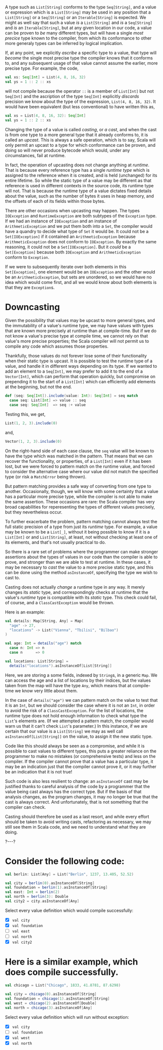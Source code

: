 A type such as `List[String]` conforms to the type `Seq[String]`, and a value or expression which is a
`List[String]` may be used in any position that a `List[String]` or a `Seq[String]` or an `Iterable[String]` is
expected. We might as well say that such a value _is_ a `List[String]` and _is_ a `Seq[String]` and _is_ an
`Iterable[String]`, but at any given location in our code, a value can be proven to _be_ many different types,
but will have a single _most precice_ type known to the compiler, from which its conformance to other more
generaly types can be inferred by logical implication.

If, at any point, we explicitly _ascribe_ a specific type to a value, that type will _become_ the single most
precise type the compiler knows that it conforms to, and any subsequent usage of that value cannot assume the
earlier, more precise type. For example, the code,
```scala
val xs: Seq[Int] = List(4, 8, 16, 32)
val ys = 1 :: 2 :: xs
```
will not compile because the operator `::` is a member of `List[Int]` but not `Seq[Int]` and the ascription of
the type `Seq[Int]` explicitly _discards_ precision we know about the type of the expression,
`List(4, 8, 16, 32)`. It would have been equivalent (but less conventional) to have written this as,
```scala
val xs = List(4, 8, 16, 32): Seq[Int]
val ys = 1 :: 2 :: xs
```

Changing the type of a value is called _casting_, or _a cast_, and when the cast is from one type to a more
general type that it already conforms to, it is called an _upcast_. This is always a safe operation, which is to
say, Scala will only permit an upcast to a type for which conformance can be proven, and doing so will never
produce bytecode which would, under any circumstances, fail at runtime.

In fact, the operation of upcasting does not change anything at _runtime_. That is because every reference type
has a single _runtime type_ which is assigned to the reference when it is created, and is held (unchanged) for
its entire lifetime. So while the static type of a value may be different as that reference is used in different
contexts in the source code, its runtime type will not. That is because the runtime type of a value dictates
fixed details about the value, such as the number of bytes it uses in heap memory, and the offsets of each of
its fields within those bytes.

There are other occasions when upcasting may happen. The types `IOException` and `RuntimeException` are both
subtypes of the `Exception` type. If we had an instance of `IOException` and an instance of
`ArithmeticException` and we put them both into a `Set`, the compiler would have a quandry to decide what type
of `Set` it would be. It could not be a `Set[IOException]` if it contained an `ArithmeticException` because
`ArithmeticException` does not conform to `IOException`. By exactly the same reasoning, it could not be a
`Set[IOException]`. But it _could_ be a `Set[Exception]` because both `IOException` and `ArithmeticException`
conform to `Exception`.

If we were to subsequently iterate over both elements in this `Set[Exception]`, one element would be an
`IOException` and the other would be an `ArithmeticException`, but sets are unordered, so we would have no idea
which would come first, and all we would know about both elements is that they are `Exception`s.

# Downcasting

Given the possibility that values may be upcast to more general types, and the immutability of a value's runtime
type, we may have values with types that are known more precisely at runtime than at compile-time. But if we
do not know a value's precise type at compile time, we cannot rely on that value's more precise properties; the
Scala compiler will not permit us to compile any code which assumes those properties.

Thankfully, those values do not forever lose some of their functionality when their static type is upcast. It is
possible to test the runtime type of a value, and handle it in different ways depending on its type. If we
wanted to add an element to a `Seq[Int]`, we may prefer to add it to the end of a `Vector[Int]`, which can
perform that operation quickly, but compromise on prepending it to the start of a `List[Int]` which can
efficiently add elements at the beginning, but not the end.
```scala
def (seq: Seq[Int]).include(value: Int): Seq[Int] = seq match
  case seq: List[Int] => value :: seq
  case seq: Seq[Int]  => seq :+ value
```

Testing this, we get,
```scala
List(1, 2, 3).include(0)
```
and,
```scala
Vector(1, 2, 3).include(0)
```

On the right-hand side of each case clause, the `seq` value will be known to have the type which was matched in
the pattern. That means that we can recover the functionality, or properties, of a `List[Int]` even if it has
been lost, but we were forced to pattern match on the runtime value, and forced to consider the alternative case
where our value did not match the specified type (or risk a `MatchError` being thrown).

But pattern matching provides a safe way of converting from one type to another. Occasionally, though, we will
know with some certainty that a value has a particular more precise type, while the compiler is not able to make
the same assertion. These occasions are rare: the Scala compiler has very broad capabilities for reperesenting
the types of different values precisely, but they nevertheless occur.

To further exacerbate the problem, pattern matching cannot always test the full static precision of a type from
just its _runtime_ type. For example, a value may be known to be a `List[_]`, without it being possible to know
if it is a `List[Int]` or and `List[String]`, at least, not without checking at least one of its elements, and
that's not usually practical to do.

So there is a rare set of problems where the programmer can make stronger assertions about the types of values
in our code than the compiler is able to prove, and stronger than we are able to test at runtime. In these
cases, it may be necessary to _cast_ the value to a more precise static type, and this can be done using the
method `asInstanceOf`, specifying the type we wish to cast to.

Casting does not actually _change_ a runtime type in any way. It merely changes its _static_ type, and
correspondingly checks at runtime that the value's _runtime_ type is compatible with its _static_ type. This
check could fail, of course, and a `ClassCastException` would be thrown.

Here is an example:
```scala
val details: Map[String, Any] = Map(
  "age" -> 27,
  "locations" -> List("Vienna", "Tbilisi", "Bilbao")
)

val age: Int = details("age") match
  case n: Int => n
  case n      => 0

val locations: List[String] =
  details("locations").asInstanceOf[List[String]]
```

Here, we are storing a some fields, indexed by `String`s, in a generic `Map`. We can access the age and a list
of locations by their indices, but the values taken from the map will have the type `Any`, which means that at
compile-time we know very little about them.

In the case of `details("age")` we can pattern match on the value to test that it is an `Int`, but we should
consider the case where it is not an `Int`, in order to avoid the risk of a `ClassCastException`. For the list
of locations, the runtime type does not hold enough information to check what type the `List`'s elements are.
(If we attempted a pattern match, the compiler would warn us that it can't check `List`'s parameter.) In this
instance, if we are certain that our value is a `List[String]` we may as well call `asInstanceOf[List[String]]`
on the value, to assign it the new static type.

Code like this should always be seen as a compromise, and while it is possible to cast values to different
types, this puts a greater reliance on the programmer to make no mistakes (or comprehensive tests) and less on
the compiler. If the compiler cannot prove that a value has a particular type, it may be an indication just that
the compiler cannot prove it, or it may further be an indication that it is not true!

Such code is also less resilient to change: an `asInstanceOf` cast may be justified thanks to careful analysis
of the code by a programmer that the value being cast always has the correct type. But if the basis of that
analysis changes, as the program changes, it may no longer be true that the cast is always correct. And
unfortunately, that is not something that the compiler can check.

Casting should therefore be used as a last resort, and while every effort should be taken to avoid writing
casts, refactoring as necessary, we may still see them in Scala code, and we need to understand what they are
doing.

?---?

# Consider the following code:

```scala
val berlin: List[Any] = List("Berlin", 1237, 13.405, 52.52)

val city = berlin(0).asInstanceOf[String]
val foundation = berlin(1).asInstanceOf[String]
val east: Int = berlin(2)
val north = berlin(3): Double
val city2 = city.asInstanceOf[Any]
```

Select every value definition which would compile successfully:

* [X] `val city`
* [X] `val foundation`
* [ ] `val east`
* [ ] `val north`
* [X] `val city2`

# Here is a similar example, which does compile successfully.

```scala
val chicago = List("Chicago", 1833, 41.8781, 87.6298)

val city = chicago(0).asInstanceOf[String]
val foundation = chicago(1).asInstanceOf[String]
val west = chicago(2).asInstanceOf[Double]
val north = chicago(3).asInstanceOf[Any]
```

Select every value definition which will run without exception:

* [X] `val city`
* [ ] `val foundation`
* [X] `val west`
* [X] `val north`
